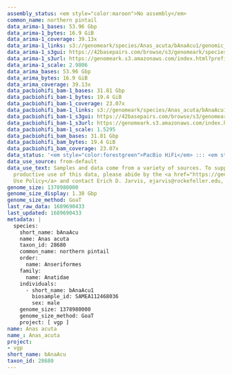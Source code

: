```yaml
---
assembly_status: <em style="color:maroon">No assembly</em>
common_name: northern pintail
data_arima-1_bases: 53.96 Gbp
data_arima-1_bytes: 16.9 GiB
data_arima-1_coverage: 39.13x
data_arima-1_links: s3://genomeark/species/Anas_acuta/bAnaAcu1/genomic_data/arima/<br>
data_arima-1_s3gui: https://42basepairs.com/browse/s3/genomeark/species/Anas_acuta/bAnaAcu1/genomic_data/arima/
data_arima-1_s3url: https://genomeark.s3.amazonaws.com/index.html?prefix=species/Anas_acuta/bAnaAcu1/genomic_data/arima/
data_arima-1_scale: 2.9806
data_arima_bases: 53.96 Gbp
data_arima_bytes: 16.9 GiB
data_arima_coverage: 39.13x
data_pacbiohifi_bam-1_bases: 31.81 Gbp
data_pacbiohifi_bam-1_bytes: 19.4 GiB
data_pacbiohifi_bam-1_coverage: 23.07x
data_pacbiohifi_bam-1_links: s3://genomeark/species/Anas_acuta/bAnaAcu1/genomic_data/pacbio_hifi/<br>
data_pacbiohifi_bam-1_s3gui: https://42basepairs.com/browse/s3/genomeark/species/Anas_acuta/bAnaAcu1/genomic_data/pacbio_hifi/
data_pacbiohifi_bam-1_s3url: https://genomeark.s3.amazonaws.com/index.html?prefix=species/Anas_acuta/bAnaAcu1/genomic_data/pacbio_hifi/
data_pacbiohifi_bam-1_scale: 1.5295
data_pacbiohifi_bam_bases: 31.81 Gbp
data_pacbiohifi_bam_bytes: 19.4 GiB
data_pacbiohifi_bam_coverage: 23.07x
data_status: '<em style="color:forestgreen">PacBio HiFi</em> ::: <em style="color:forestgreen">Arima</em>'
data_use_source: from-default
data_use_text: Samples and data come from a variety of sources. To support fair and
  productive use of this data, please abide by the <a href="https://genome10k.soe.ucsc.edu/data-use-policies/">Data
  Use Policy</a> and contact Erich D. Jarvis, ejarvis@rockefeller.edu, with any questions.
genome_size: 1378980000
genome_size_display: 1.38 Gbp
genome_size_method: GoaT
last_raw_data: 1689690433
last_updated: 1689690433
metadata: |
  species:
    short_name: bAnaAcu
    name: Anas acuta
    taxon_id: 28680
    common_name: northern pintail
    order:
      name: Anseriformes
    family:
      name: Anatidae
    individuals:
      - short_name: bAnaAcu1
        biosample_id: SAMEA112468036
        sex: male
    genome_size: 1378980000
    genome_size_method: GoaT
    project: [ vgp ]
name: Anas acuta
name_: Anas_acuta
project:
- vgp
short_name: bAnaAcu
taxon_id: 28680
---
```

